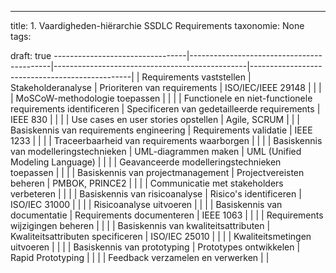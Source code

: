 ---
title: 1. Vaardigheden-hiërarchie SSDLC Requirements
taxonomie: None
tags:

draft: true 
---------------------------------|-------------------------------------------|------------------------------------------------|------------------------------------------------|
| Requirements vaststellen           | Stakeholderanalyse                        | Prioriteren van requirements                    | ISO/IEC/IEEE 29148                             |
|                                    |                                           | MoSCoW-methodologie toepassen                  |                                                |
|                                    | Functionele en niet-functionele requirements identificeren | Specificeren van gedetailleerde requirements   | IEEE 830                                       |
|                                    |                                           | Use cases en user stories opstellen            | Agile, SCRUM                                  |
|                                    | Basiskennis van requirements engineering  | Requirements validatie                         | IEEE 1233                                      |
|                                    |                                           | Traceerbaarheid van requirements waarborgen    |                                                |
|                                    | Basiskennis van modelleringstechnieken    | UML-diagrammen maken                           | UML (Unified Modeling Language)                |
|                                    |                                           | Geavanceerde modelleringstechnieken toepassen  |                                                |
|                                    | Basiskennis van projectmanagement         | Projectvereisten beheren                       | PMBOK, PRINCE2                                 |
|                                    |                                           | Communicatie met stakeholders verbeteren       |                                                |
|                                    | Basiskennis van risicoanalyse             | Risico's identificeren                         | ISO/IEC 31000                                 |
|                                    |                                           | Risicoanalyse uitvoeren                        |                                                |
|                                    | Basiskennis van documentatie              | Requirements documenteren                      | IEEE 1063                                      |
|                                    |                                           | Requirements wijzigingen beheren               |                                                |
|                                    | Basiskennis van kwaliteitsattributen      | Kwaliteitsattributen specificeren              | ISO/IEC 25010                                 |
|                                    |                                           | Kwaliteitsmetingen uitvoeren                   |                                                |
|                                    | Basiskennis van prototyping               | Prototypes ontwikkelen                         | Rapid Prototyping                              |
|                                    |                                           | Feedback verzamelen en verwerken               |                                                |

